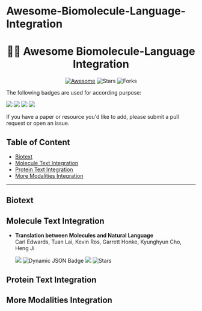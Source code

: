 # Awesome-Biomolecule-Language-Integration
<h1 align="center">
🧬📝 Awesome Biomolecule-Language Integration
</h1>
<div align="center">
  
[![Awesome](https://awesome.re/badge.svg)](https://awesome.re)  ![Stars](https://img.shields.io/github/stars/QizhiPei/awesome-biomolecule-language-integration?color=yellow&labelColor=555555)  ![Forks](https://img.shields.io/github/forks/QizhiPei/awesome-biomolecule-language-integration?color=blue&label=Fork&labelColor=555555)
</div>
<!-- <p align="center">
  <img src="resources/cover.png" width="400">
</p> -->

The following badges are used for according purpose: 

![](https://img.shields.io/badge/paper-5291C8?style=flat&logo=Read.cv&labelColor=555555) ![](https://img.shields.io/badge/code-38C26D?style=flat&logo=GitHub&labelColor=555555&logocolor=555555) ![](https://img.shields.io/badge/website-AB9FF2?style=flat&logo=temporal&labelColor=555555&logocolor=555555)  ![](https://img.shields.io/badge/tag-FD6F6F?style=flat&logo=darkreader&labelColor=555555&logocolor=555555) 

If you have a paper or resource you'd like to add, please submit a pull request or open an issue.

## Table of Content

- [Biotext](#biotext)
- [Molecule Text Integration](#molecule-text-integration)
- [Protein Text Integration](#protein-text-integration)
- [More Modalities Integration](#more-modalities-integration)


---

## Biotext

## Molecule Text Integration

* **Translation between Molecules and Natural Language**  
  Carl Edwards, Tuan Lai, Kevin Ros, Garrett Honke, Kyunghyun Cho, Heng Ji
  
  [![](https://img.shields.io/badge/EMNLP_2022-5291C8?style=flat&logo=Read.cv&labelColor=555555)](https://www.nature.com/articles/s41467-023-36720-9)
  ![Dynamic JSON Badge](https://img.shields.io/badge/dynamic/json?url=https%3A%2F%2Fapi.semanticscholar.org%2Fgraph%2Fv1%2Fpaper%2F43253ab8bfa9f19c18764fdcfb550395f5cdfc75%3Ffields%3DcitationCount&query=%24.citationCount&label=citation&style=social&labelColor=555555&color=ED8936)
  [![](https://img.shields.io/badge/code-38C26D?style=flat&logo=GitHub&labelColor=555555)](https://github.com/blender-nlp/MolT5)
  ![Stars](https://img.shields.io/github/stars/blender-nlp/MolT5?color=yellow&style=social) 


## Protein Text Integration

## More Modalities Integration

